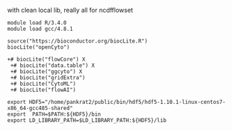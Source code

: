 with clean local lib,  really all for ncdfflowset


```
module load R/3.4.0
module load gcc/4.8.1
```

```
source("https://bioconductor.org/biocLite.R")
biocLite("openCyto")

+# biocLite("flowCore") X
 +# biocLite("data.table") X
 +# biocLite("ggcyto") X
 +# biocLite("gridExtra")
 +# biocLite("CytoML")
 +# biocLite("flowAI")
```

```
export HDF5="/home/pankrat2/public/bin/hdf5/hdf5-1.10.1-linux-centos7-x86_64-gcc485-shared"
export  PATH=$PATH:${HDF5}/bin
export LD_LIBRARY_PATH=$LD_LIBRARY_PATH:${HDF5}/lib
```
